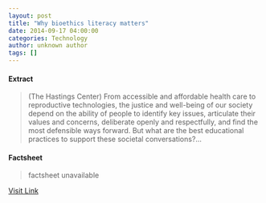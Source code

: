 ```yaml
---
layout: post
title: "Why bioethics literacy matters"
date: 2014-09-17 04:00:00
categories: Technology
author: unknown author
tags: []
---
```



#### Extract
>(The Hastings Center) From accessible and affordable health care to reproductive technologies, the justice and well-being of our society depend on the ability of people to identify key issues, articulate their values and concerns, deliberate openly and respectfully, and find the most defensible ways forward. But what are the best educational practices to support these societal conversations?...

#### Factsheet
>factsheet unavailable

[Visit Link](http://www.eurekalert.org/pub_releases/2014-09/thc-wbl091714.php)


